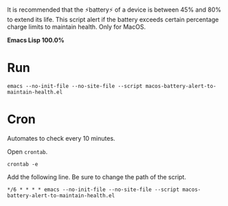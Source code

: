It is recommended that the ⚡️battery⚡️ of a device is between 45% and 80% to extend its life. This script alert if the battery exceeds certain percentage charge limits to maintain health. Only for MacOS.

**Emacs Lisp 100.0%**

# Run

``` shell
emacs --no-init-file --no-site-file --script macos-battery-alert-to-maintain-health.el
```

# Cron

Automates to check every 10 minutes.

Open `crontab`.

``` shell
crontab -e
```

Add the following line. Be sure to change the path of the script.

``` shell
*/6 * * * * emacs --no-init-file --no-site-file --script macos-battery-alert-to-maintain-health.el
```
